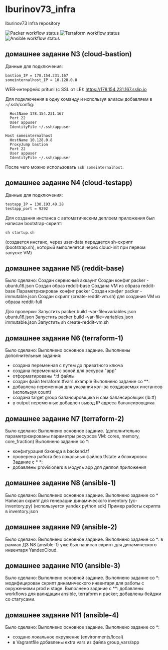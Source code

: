 # lburinov73_infra
lburinov73 Infra repository

![Packer workflow status](https://github.com/Otus-DevOps-2021-08/lburinov73_infra/actions/workflows/packer-validate.yml/badge.svg)
![Terraform workflow status](https://github.com/Otus-DevOps-2021-08/lburinov73_infra/actions/workflows/terraform-validate.yml/badge.svg)
![Ansible workflow status](https://github.com/Otus-DevOps-2021-08/lburinov73_infra/actions/workflows/ansible-lint.yml/badge.svg)


## домашнее задание N3 (cloud-bastion)
Данные для подключения:
```
bastion_IP = 178.154.231.167
someinternalhost_IP = 10.128.0.8
```

WEB-интерфейс pritunl (с SSL от LE):
https://178.154.231.167.sslip.io

Для подключения в одну команду и используя алиасы добавляем в ~/.ssh/config:
```Host bastion
  HostName 178.154.231.167
  Port 22
  User appuser
  IdentityFile ~/.ssh/appuser

Host someinternalhost
  HostName 10.128.0.8
  ProxyJump bastion
  Port 22
  User appuser
  IdentityFile ~/.ssh/appuser
```
После чего можно использовать `ssh someinternalhost`.

## домашнее задание N4 (cloud-testapp)

Данные для подключения:
```
testapp_IP = 130.193.49.28
testapp_port = 9292
```

Для создания инстанса с автоматическим деплоем приложения был написан bootstrap-скрипт:
```
sh startup.sh
```
(создается инстанс, через user-data передается sh-скрипт (bootstrap.sh), который выполняется через cloud-init при первом запуске VM)

## домашнее задание N5 (reddit-base)

Было сделано:
Создан сервисный аккаунт
Создан конфиг packer - ubuntu16.json
Создан образ reddit-base
Создана VM из образа reddit-base
Параметризирован конфиг packer
Создан конфиг packer - immutable.json
Создан скрипт (create-reddit-vm.sh) для создания VM из образа reddit-full

Для проверки:
Запустить packer build -var-file=variables.json ubuntu16.json
Запустить packer build -var-file=variables.json immutable.json
Запустить sh create-reddit-vm.sh

## домашнее задание N6 (terraform-1)

Было сделано:
Выполнено основное задание.
Выполнены дополнительные задания:
- создана переменная с путем до приватного ключа
- создана переменная с зоной для ресурса "app"
- отформатированы *.tf файлы
- создан файл terraform.tfvars.example
Выполнено задание со **:
- добавлена переменная для указания кол-ва создаваемых инстансов (используя count)
- создана target group балансировщика и сам балансировщик (lb.tf)
- в output переменные добавлен вывод IP адреса балансировщика

## домашнее задание N7 (terraform-2)

Было сделано:
Выполнено основное задание.
(дополнительно параметризированы параметры ресурсов VM: cores, memory, core_fraction)
Выполнено задание со *:
- конфигурация бэкенда в backend.tf
- проверена работа без локальных файлов tfstate и блокировок
Задание с * *:
- добавлены provisioners в модуль app для деплоя приложения

## домашнее задание N8 (ansible-1)
Было сделано:
Выполнено основное задание.
Выполнено задание со *
Написан скрипт для генерации динамического inventory (yc-inventory.py)
(используется yandex python sdk)
Пример работы скрипта в inventory.json

## домашнее задание N9 (ansible-2)
Было сделано:
Выполнено основное задание.
Выполнено задание со *: в рамках ДЗ N8 (ansible-1) уже был написан скрипт для динамического инвентаря YandexCloud.

## домашнее задание N10 (ansible-3)
Было сделано:
Выполнено основной задание.
Выполнено задание со *: модифицирован скрипт динамического инвентаря для работы с окружениями prod и stage.
Выполнено задание с **: добавлены workflows для валидации ansible, terraform и packer; добавлены бейджи со статусами.

## домашнее задание N11 (ansible-4)
Было сделано:
Выполнено основное задание.
Выполнено задание со *:
- создано локальное окружение (environments/local)
- в Vagrantfile добавлены extra vars из файла group_vars/app
